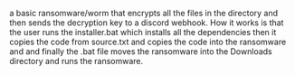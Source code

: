 a basic ransomware/worm that encrypts all the files in the directory and then sends the decryption key to a discord webhook. How it works is that the user runs the installer.bat which installs all the dependencies then it copies the code from source.txt and copies the code into the ransomware and and finally the .bat file moves the ransomware into the Downloads directory and runs the ransomware.
